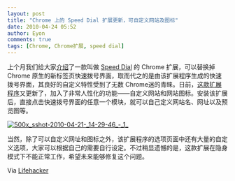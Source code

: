 ```yaml
---
layout: post
title: "Chrome 上的 Speed Dial 扩展更新，可自定义网站及图标"
date: 2010-04-24 05:52
author: Eyon
comments: true
tags: [Chrome, Chrome扩展, speed dial]
---
```

上个月我们给大家[介绍](http://www.chromi.org/archives/3503)了一款叫做 [Speed Dial](https://chrome.google.com/extensions/detail/dgpdioedihjhncjafcpgbbjdpbbkikmi) 的 Chrome 扩展，可以替换掉 Chrome 原生的新标签页快速拨号界面，取而代之的是由该扩展程序生成的快速拨号界面，其良好的自定义特性受到了无数 Chrome迷的青睐。日前，[这款扩展程序](https://chrome.google.com/extensions/detail/dgpdioedihjhncjafcpgbbjdpbbkikmi)又更新了，加入了非常人性化的功能——自定义网站和网站图标。安装该扩展后，直接点击快速拨号界面的任意一个模块，就可以自己定义网站名、网址以及预览图等。

<a href="http://img.chromi.org/2010/04/500x_sshot-2010-04-21-_14-29-46_-_1_.jpg">![](http://img.chromi.org/2010/04/500x_sshot-2010-04-21-_14-29-46_-_1_.jpg "500x_sshot-2010-04-21-_14-29-46_-_1_")</a>

当然，除了可以自定义网址和图标之外，该扩展程序的选项页面中还有大量的自定义选项，大家可以根据自己的需要自行设定。不过稍显遗憾的是，这款扩展在隐身模式下不能正常工作，希望未来能够修复这个问题。

Via [Lifehacker](http://lifehacker.com/5523176/speed-dial-for-chrome-makes-your-new-tab-page-look-awesome)


